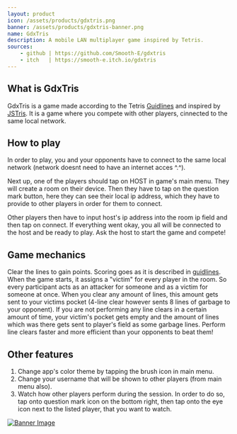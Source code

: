 ```yaml
---
layout: product
icon: /assets/products/gdxtris.png
banner: /assets/products/gdxtris-banner.png
name: GdxTris
description: A mobile LAN multiplayer game inspired by Tetris.
sources:
    - github | https://github.com/Smooth-E/gdxtris
    - itch   | https://smooth-e.itch.io/gdxtris
---
```


## What is GdxTris

GdxTris is a game made according to the Tetris [Guidlines](https://tetris.wiki/Tetris_Guideline) and inspired by [JSTris](https://jstris.jezevec10.com/). It is a game where you compete with other players, cinnected to the same local network.

## How to play

In order to play, you and your opponents have to connect to the same local network (network doesnt need to have an internet acces ^.^).

Next up, one of the players should tap on HOST in game's main menu. They will create a room on their device. Then they have to tap on the question mark button, here they can see their local ip address, which they have to provide to other players in order for them to connect.

Other players then have to input host's ip address into the room ip field and then tap on connect. If everything went okay, you all will be connected to the host and be ready to play. Ask the host to start the game and compete!

## Game mechanics

Clear the lines to gain points. Scoring goes as it is described in [guidlines](https://tetris.wiki/Tetris_Guideline). When the game starts, it assigns a "victim" for every player in the room. So every participant acts as an attacker for someone and as a victim for someone at once. When you clear any amount of lines, this amount gets sent to your victims pocket (4-line clear however sents 8 lines of garbage to your opponent). If you are not performing any line clears in a certain amount of time, your victim's pocket gets empty and the amount of lines which was there gets sent to player's field as some garbage lines. Perform line clears faster and more efficient than your opponents to beat them!

## Other features

1. Change app's color theme by tapping the brush icon in main menu.
2. Change your username that will be shown to other players (from main menu also).
3. Watch how other players perform during the session. In order to do so, tap onto question mark icon on the bottom right, then tap onto the eye icon next to the listed player, that you want to watch.

[![Banner Image](https://media.discordapp.net/attachments/486869413732155404/935360789534081054/unknown.png)](https://smooth-e.itch.io/gdxtris)